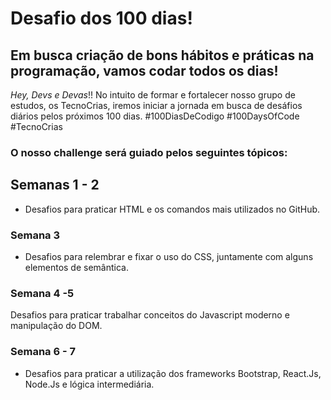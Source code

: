# Desafio dos 100 dias!

## Em busca criação de bons hábitos e práticas na programação, vamos codar todos os dias!

*Hey, Devs e Devas*!!
No intuito de formar e fortalecer nosso grupo de estudos, os TecnoCrias, iremos iniciar a jornada em busca de desáfios diários pelos próximos 100 dias. #100DiasDeCodigo #100DaysOfCode #TecnoCrias
### O nosso challenge será guiado pelos seguintes tópicos: 
 
## Semanas 1 - 2
- Desafios para praticar HTML e os comandos mais utilizados no GitHub.
### Semana 3
- Desafios para relembrar e fixar o uso do CSS, juntamente com alguns elementos de semântica.
### Semana 4 -5
Desafios para praticar trabalhar conceitos do Javascript moderno e manipulação do DOM.

### Semana 6 - 7
- Desafios para praticar a utilização dos frameworks Bootstrap, React.Js, Node.Js e lógica intermediária.


